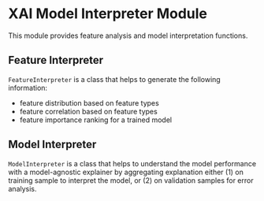 # XAI Model Interpreter Module

This module provides feature analysis and model interpretation functions.


## Feature Interpreter

`FeatureInterpreter` is a class that helps to generate the following information:
- feature distribution based on feature types
- feature correlation based on feature types
- feature importance ranking for a trained model


## Model Interpreter

`ModelInterpreter` is a class that helps to understand the model performance with a model-agnostic explainer by aggregating 
explanation either (1) on training sample to interpret the model, or (2) on validation samples for error analysis.